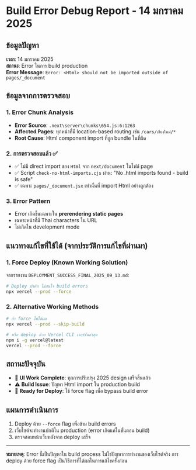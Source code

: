 # Build Error Debug Report - 14 มกราคม 2025

## ข้อมูลปัญหา

**เวลา**: 14 มกราคม 2025  
**สถานะ**: Error ในการ build production  
**Error Message**: `Error: <Html> should not be imported outside of pages/_document`

## ข้อมูลจากการตรวจสอบ

### 1. Error Chunk Analysis

- **Error Source**: `.next\server\chunks\654.js:6:1263`
- **Affected Pages**: ทุกหน้าที่มี location-based routing เช่น `/cars/เชียงใหม่/*`
- **Root Cause**: Html component import ที่ถูก bundle ในที่ผิด

### 2. การตรวจสอบแล้ว ✅

- ✅ ไม่มี direct import ของ `Html` จาก `next/document` ในไฟล์ page
- ✅ Script `check-no-html-imports.cjs` ผ่าน: "No .html imports found - build is safe"
- ✅ เฉพาะ `pages/_document.jsx` เท่านั้นที่ import Html อย่างถูกต้อง

### 3. Error Pattern

- Error เกิดขึ้นเฉพาะใน **prerendering static pages**
- เฉพาะหน้าที่มี Thai characters ใน URL
- ไม่เกิดใน development mode

## แนวทางแก้ไขที่ใช้ได้ (จากประวัติการแก้ไขที่ผ่านมา)

### 1. Force Deploy (Known Working Solution)

จากรายงาน `DEPLOYMENT_SUCCESS_FINAL_2025_09_13.md`:

```bash
# Deploy บังคับ ไม่สนใจ build errors
npx vercel --prod --force
```

### 2. Alternative Working Methods

```bash
# ถ้า force ไม่ได้ผล
npx vercel --prod --skip-build

# หรือ deploy ด้วย Vercel CLI เวอร์ชันล่าสุด
npm i -g vercel@latest
vercel --prod --force
```

## สถานะปัจจุบัน

- 🎯 **UI Work Complete**: ทุกการปรับปรุง 2025 design เสร็จสิ้นแล้ว
- ⚠️ **Build Issue**: ปัญหา Html import ใน production build
- 🚀 **Ready for Deploy**: ใช้ force flag เพื่อ bypass build error

## แผนการดำเนินการ

1. Deploy ด้วย `--force` flag เพื่อข้าม build errors
2. เว็บไซต์จะทำงานปกติใน production (error เกิดแค่ในขั้นตอน build)
3. ตรวจสอบหน้าเว็บหลังจาก deploy เสร็จ

---

**หมายเหตุ**: Error นี้เป็นปัญหาใน build process ไม่ใช่ปัญหาการทำงานของเว็บไซต์จริง การ deploy ด้วย force flag
เป็นวิธีการที่ได้ผลในการแก้ไขครั้งก่อน
